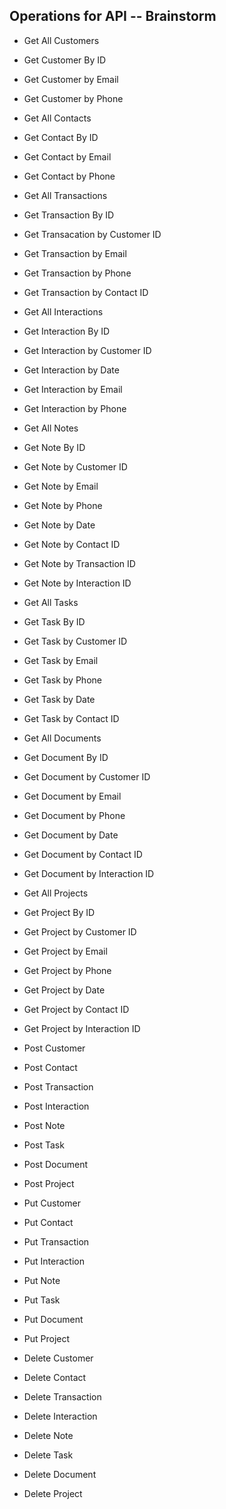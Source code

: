 
## Operations for API -- Brainstorm
- Get All Customers
- Get Customer By ID
- Get Customer by Email
- Get Customer by Phone

- Get All Contacts
- Get Contact By ID
- Get Contact by Email
- Get Contact by Phone

- Get All Transactions
- Get Transaction By ID
- Get Transacation by Customer ID
- Get Transaction by Email
- Get Transaction by Phone
- Get Transaction by Contact ID

- Get All Interactions
- Get Interaction By ID
- Get Interaction by Customer ID
- Get Interaction by Date
- Get Interaction by Email
- Get Interaction by Phone

- Get All Notes
- Get Note By ID
- Get Note by Customer ID
- Get Note by Email
- Get Note by Phone
- Get Note by Date
- Get Note by Contact ID
- Get Note by Transaction ID
- Get Note by Interaction ID

- Get All Tasks
- Get Task By ID
- Get Task by Customer ID
- Get Task by Email
- Get Task by Phone
- Get Task by Date
- Get Task by Contact ID

- Get All Documents
- Get Document By ID
- Get Document by Customer ID
- Get Document by Email
- Get Document by Phone
- Get Document by Date
- Get Document by Contact ID
- Get Document by Interaction ID

- Get All Projects
- Get Project By ID
- Get Project by Customer ID
- Get Project by Email
- Get Project by Phone
- Get Project by Date
- Get Project by Contact ID
- Get Project by Interaction ID

- Post Customer
- Post Contact
- Post Transaction
- Post Interaction
- Post Note
- Post Task
- Post Document
- Post Project

- Put Customer
- Put Contact
- Put Transaction
- Put Interaction
- Put Note
- Put Task
- Put Document
- Put Project

- Delete Customer
- Delete Contact
- Delete Transaction
- Delete Interaction
- Delete Note
- Delete Task
- Delete Document
- Delete Project




